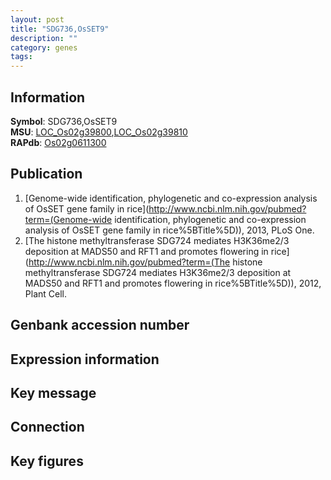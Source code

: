 ```yaml
---
layout: post
title: "SDG736,OsSET9"
description: ""
category: genes
tags: 
---
```


## Information
__Symbol__: SDG736,OsSET9  
__MSU__: [LOC_Os02g39800](http://rice.plantbiology.msu.edu/cgi-bin/ORF_infopage.cgi?orf=LOC_Os02g39800),[LOC_Os02g39810](http://rice.plantbiology.msu.edu/cgi-bin/ORF_infopage.cgi?orf=LOC_Os02g39810)  
__RAPdb__: [Os02g0611300](http://rapdb.dna.affrc.go.jp/viewer/gbrowse_details/irgsp1?name=Os02g0611300)  

## Publication
1. [Genome-wide identification, phylogenetic and co-expression analysis of OsSET gene family in rice](http://www.ncbi.nlm.nih.gov/pubmed?term=(Genome-wide identification, phylogenetic and co-expression analysis of OsSET gene family in rice%5BTitle%5D)), 2013, PLoS One.
2. [The histone methyltransferase SDG724 mediates H3K36me2/3 deposition at MADS50 and RFT1 and promotes flowering in rice](http://www.ncbi.nlm.nih.gov/pubmed?term=(The histone methyltransferase SDG724 mediates H3K36me2/3 deposition at MADS50 and RFT1 and promotes flowering in rice%5BTitle%5D)), 2012, Plant Cell.

## Genbank accession number

## Expression information

## Key message

## Connection

## Key figures


